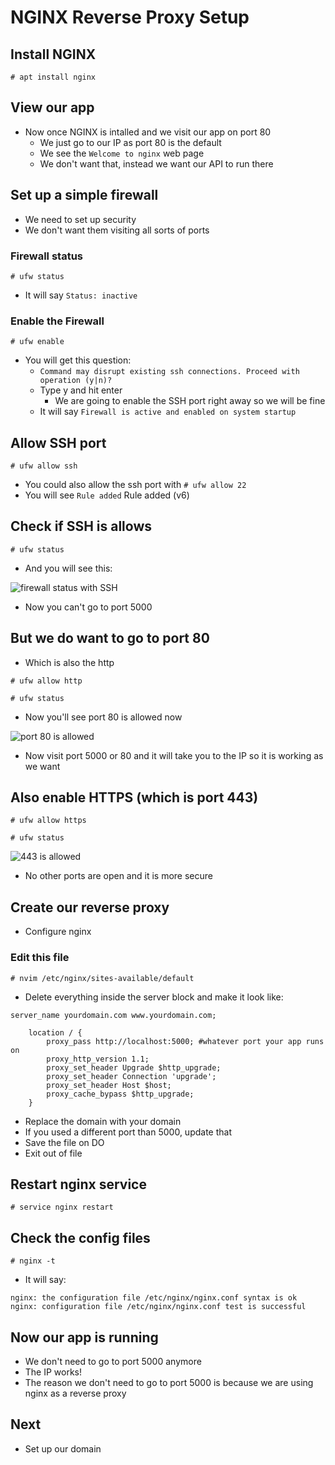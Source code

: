 # NGINX Reverse Proxy Setup
## Install NGINX
`# apt install nginx`

## View our app
* Now once NGINX is intalled and we visit our app on port 80
    - We just go to our IP as port 80 is the default
    - We see the `Welcome to nginx` web page
    - We don't want that, instead we want our API to run there

## Set up a simple firewall
* We need to set up security
* We don't want them visiting all sorts of ports

### Firewall status
`# ufw status`

* It will say `Status: inactive`

### Enable the Firewall
`# ufw enable`

* You will get this question:
    - `Command may disrupt existing ssh connections. Proceed with operation (y|n)?`
    - Type y and hit enter
        + We are going to enable the SSH port right away so we will be fine
    - It will say `Firewall is active and enabled on system startup`

## Allow SSH port
`# ufw allow ssh`

* You could also allow the ssh port with `# ufw allow 22`
* You will see `Rule added` Rule added (v6)

## Check if SSH is allows
`# ufw status`

* And you will see this:

![firewall status with SSH](https://i.imgur.com/AfWt5B7.png)

* Now you can't go to port 5000

## But we do want to go to port 80
* Which is also the http

`# ufw allow http`

`# ufw status`

* Now you'll see port 80 is allowed now

![port 80 is allowed](https://i.imgur.com/o0yRbdz.png)

* Now visit port 5000 or 80 and it will take you to the IP so it is working as we want

## Also enable HTTPS (which is port 443)
`# ufw allow https`

`# ufw status`

![443 is allowed](https://i.imgur.com/laAxxoF.png)

* No other ports are open and it is more secure

## Create our reverse proxy
* Configure nginx

### Edit this file
`# nvim /etc/nginx/sites-available/default`

* Delete everything inside the server block and make it look like:

```
server_name yourdomain.com www.yourdomain.com;

    location / {
        proxy_pass http://localhost:5000; #whatever port your app runs on
        proxy_http_version 1.1;
        proxy_set_header Upgrade $http_upgrade;
        proxy_set_header Connection 'upgrade';
        proxy_set_header Host $host;
        proxy_cache_bypass $http_upgrade;
    }
```

* Replace the domain with your domain
* If you used a different port than 5000, update that
* Save the file on DO
* Exit out of file

## Restart nginx service
`# service nginx restart`

## Check the config files
`# nginx -t`

* It will say:

```
nginx: the configuration file /etc/nginx/nginx.conf syntax is ok
nginx: configuration file /etc/nginx/nginx.conf test is successful
```

## Now our app is running
* We don't need to go to port 5000 anymore
* The IP works!
* The reason we don't need to go to port 5000 is because we are using nginx as a reverse proxy

## Next
* Set up our domain

